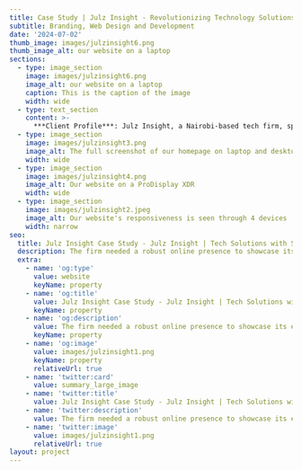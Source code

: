 ```yaml
---
title: Case Study | Julz Insight - Revolutionizing Technology Solutions
subtitle: Branding, Web Design and Development
date: '2024-07-02'
thumb_image: images/julzinsight6.png
thumb_image_alt: our website on a laptop
sections:
  - type: image_section
    image: images/julzinsight6.png
    image_alt: our website on a laptop
    caption: This is the caption of the image
    width: wide
  - type: text_section
    content: >-
      ***Client Profile***: Julz Insight, a Nairobi-based tech firm, specializes in open-source software and offers comprehensive digital solutions to SMEs and government agencies.<br>***Challenge***: The firm needed a robust online presence to showcase its expertise in managed open-source software, digital transformation, and automation services.<br>***Solution***: A sleek, responsive website was developed, featuring a dark-themed aesthetic highlighting Julz Insight’s innovative approach. The site includes detailed service descriptions, case studies, and a portfolio of their cutting-edge projects.<br>***Results***: The new website effectively communicates Julz Insight's mission to build impactful tech solutions, resulting in increased engagement and a surge in project inquiries.
  - type: image_section
    image: images/julzinsight3.png
    image_alt: The full screenshot of our homepage on laptop and desktop devices
    width: wide
  - type: image_section
    image: images/julzinsight4.png
    image_alt: Our website on a ProDisplay XDR
    width: wide
  - type: image_section
    image: images/julzinsight2.jpeg
    image_alt: Our website's responsiveness is seen through 4 devices
    width: narrow
seo:
  title: Julz Insight Case Study - Julz Insight | Tech Solutions with Software, Web, Cloud & Digital Transformation Expertise
  description: The firm needed a robust online presence to showcase its expertise in managed open-source software, digital transformation, and automation services.
  extra:
    - name: 'og:type'
      value: website
      keyName: property
    - name: 'og:title'
      value: Julz Insight Case Study - Julz Insight | Tech Solutions with Software, Web, Cloud & Digital Transformation Expertise
      keyName: property
    - name: 'og:description'
      value: The firm needed a robust online presence to showcase its expertise in managed open-source software, digital transformation, and automation services.
      keyName: property
    - name: 'og:image'
      value: images/julzinsight1.png
      keyName: property
      relativeUrl: true
    - name: 'twitter:card'
      value: summary_large_image
    - name: 'twitter:title'
      value: Julz Insight Case Study - Julz Insight | Tech Solutions with Software, Web, Cloud & Digital Transformation Expertise
    - name: 'twitter:description'
      value: The firm needed a robust online presence to showcase its expertise in managed open-source software, digital transformation, and automation services.
    - name: 'twitter:image'
      value: images/julzinsight1.png
      relativeUrl: true
layout: project
---
```

